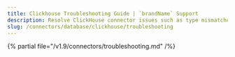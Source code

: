 ```yaml
---
title: Clickhouse Troubleshooting Guide | `brandName` Support
description: Resolve ClickHouse connector issues such as type mismatches, invalid credentials, or ingestion slowdowns.
slug: /connectors/database/clickhouse/troubleshooting
---
```


{% partial file="/v1.9/connectors/troubleshooting.md" /%}
